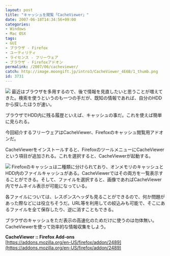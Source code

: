 ```yaml
---
layout: post
title: "キャッシュを閲覧「CacheViewer」"
date: 2007-06-18T14:34:56+09:00
categories:
- Windows
- Mac OSX
tags: 
- GUI
- ブラウザ - Firefox
- ユーティリティ
- ライセンス - フリーウェア
- ブラウザ - Firefoxアドオン
permalink: /2007/06/cacheviewer/
catch: http://image.moongift.jp/intro3/CacheViewer_4E6B/1_thumb.png
id: 3731
---
```

[![](http://image.moongift.jp/intro3/CacheViewer_4E6B/2_thumb.png)](http://image.moongift.jp/intro3/CacheViewer_4E6B/22.png) 最近はブラウザを多用するので、後で情報を見直したいと思うことが増えてきた。検索を使うというのも一つの手だが、既知の情報であれば、自分のHDDから探したほうが速い。   
  
ブラウザでHDD内に残る履歴といえば、キャッシュの事だ。これを使えば簡単に見られる。   
  
今回紹介するフリーウェアはCacheViewer、Firefoxのキャッシュ閲覧用アドオンだ。   
  
<!--more-->  
  
CacheViewerをインストールすると、FirefoxのツールメニューにCacheViewerという項目が追加される。これを選択すると、CacheViewerが起動する。   
  
[![](http://image.moongift.jp/intro3/CacheViewer_4E6B/1_thumb.png)](http://image.moongift.jp/intro3/CacheViewer_4E6B/12.png) Firefoxのキャッシュは二種類に分けられており、オンメモリのキャッシュとHDD内のファイルキャッシュがある。CacheViewerではその両方を一覧表示することができる。そして、ファイルを選択すると、画像であればCacheViewer内でサムネイル表示が可能になっている。   
  
各ファイルについては、レスポンスヘッダも見ることができるので、何か問題があった際などには役立ちそうだ。URL等を利用しての絞込みも可能で、そこにあるファイルを全て保存したり、逆に消すこともできる。   
  
ブラウザのキャッシュをただ表示の高速化のためだけに使うのは勿体無い。CacheViewerを使って効率的な情報収集をしよう。   
  
**CacheViewer :: Firefox Add-ons**  
[https://addons.mozilla.org/en-US/firefox/addon/2489](https://addons.mozilla.org/en-US/firefox/addon/2489)